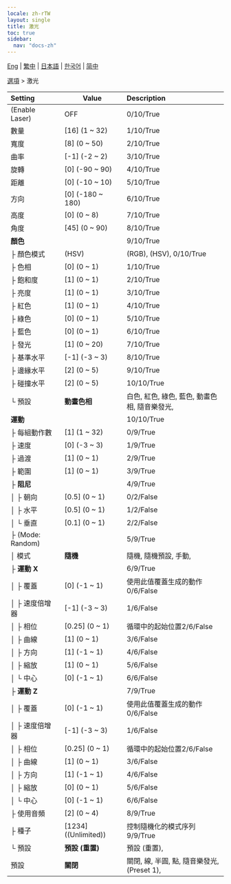 ```yaml
---
locale: zh-rTW
layout: single
title: 激光
toc: true
sidebar:
  nav: "docs-zh"
---
```

[Eng](/dancexr/menu/2025.4/stage/laser) | [繁中](/tw/dancexr/menu/2025.4/stage/laser) | [日本語](/jp/dancexr/menu/2025.4/stage/laser) | [한국어](/kr/dancexr/menu/2025.4/stage/laser) | [简中](/zh/dancexr/menu/2025.4/stage/laser)

[選項](../menu#選項) > 激光



| Setting | Value | Description |
| :--- | --- | :--- |
| (Enable Laser) | OFF | 0/10/True
| 數量 | [16] (1 ~ 32) | 1/10/True
| 寬度 | [8] (0 ~ 50) | 2/10/True
| 曲率 | [-1] (-2 ~ 2) | 3/10/True
| 旋轉 | [0] (-90 ~ 90) | 4/10/True
| 距離 | [0] (-10 ~ 10) | 5/10/True
| 方向 | [0] (-180 ~ 180) | 6/10/True
| 高度 | [0] (0 ~ 8) | 7/10/True
| 角度 | [45] (0 ~ 90) | 8/10/True
| **顏色** | | 9/10/True
| ├ 顏色模式 | (HSV) | (RGB), (HSV), 0/10/True
| ├ 色相 | [0] (0 ~ 1) | 1/10/True
| ├ 飽和度 | [1] (0 ~ 1) | 2/10/True
| ├ 亮度 | [1] (0 ~ 1) | 3/10/True
| ├ 紅色 | [1] (0 ~ 1) | 4/10/True
| ├ 綠色 | [0] (0 ~ 1) | 5/10/True
| ├ 藍色 | [0] (0 ~ 1) | 6/10/True
| ├ 發光 | [1] (0 ~ 20) | 7/10/True
| ├ 基準水平 | [-1] (-3 ~ 3) | 8/10/True
| ├ 邊緣水平 | [2] (0 ~ 5) | 9/10/True
| ├ 碰撞水平 | [2] (0 ~ 5) | 10/10/True
| └ 預設 | **動畫色相** | 白色, 紅色, 綠色, 藍色, 動畫色相, 隨音樂發光,  |
| **運動** | | 10/10/True
| ├ 每組動作數 | [1] (1 ~ 32) | 0/9/True
| ├ 速度 | [0] (-3 ~ 3) | 1/9/True
| ├ 過渡 | [1] (0 ~ 1) | 2/9/True
| ├ 範圍 | [1] (0 ~ 1) | 3/9/True
| ├ **阻尼** | | 4/9/True
| │ ├ 朝向 | [0.5] (0 ~ 1) | 0/2/False
| │ ├ 水平 | [0.5] (0 ~ 1) | 1/2/False
| │ └ 垂直 | [0.1] (0 ~ 1) | 2/2/False
| ├ (Mode: Random) || 5/9/True
| │ 模式 | **隨機** | 隨機, 隨機預設, 手動,  |
| ├ **運動 X** | | 6/9/True
| │ ├ 覆蓋 | [0] (-1 ~ 1) | 使用此值覆蓋生成的動作0/6/False
| │ ├ 速度倍增器 | [-1] (-3 ~ 3) | 1/6/False
| │ ├ 相位 | [0.25] (0 ~ 1) | 循環中的起始位置2/6/False
| │ ├ 曲線 | [1] (0 ~ 1) | 3/6/False
| │ ├ 方向 | [1] (-1 ~ 1) | 4/6/False
| │ ├ 縮放 | [1] (0 ~ 1) | 5/6/False
| │ └ 中心 | [0] (-1 ~ 1) | 6/6/False
| ├ **運動 Z** | | 7/9/True
| │ ├ 覆蓋 | [0] (-1 ~ 1) | 使用此值覆蓋生成的動作0/6/False
| │ ├ 速度倍增器 | [-1] (-3 ~ 3) | 1/6/False
| │ ├ 相位 | [0.25] (0 ~ 1) | 循環中的起始位置2/6/False
| │ ├ 曲線 | [1] (0 ~ 1) | 3/6/False
| │ ├ 方向 | [1] (-1 ~ 1) | 4/6/False
| │ ├ 縮放 | [0] (0 ~ 1) | 5/6/False
| │ └ 中心 | [0] (-1 ~ 1) | 6/6/False
| ├ 使用音頻 | [2] (0 ~ 4) | 8/9/True
| ├ 種子 | [1234] ((Unlimited)) | 控制隨機化的模式序列9/9/True
| └ 預設 | **預設 (重置)** | 預設 (重置),  |
| 預設 | **關閉** | 關閉, 線, 半圓, 點, 隨音樂發光, (Preset 1),  |
